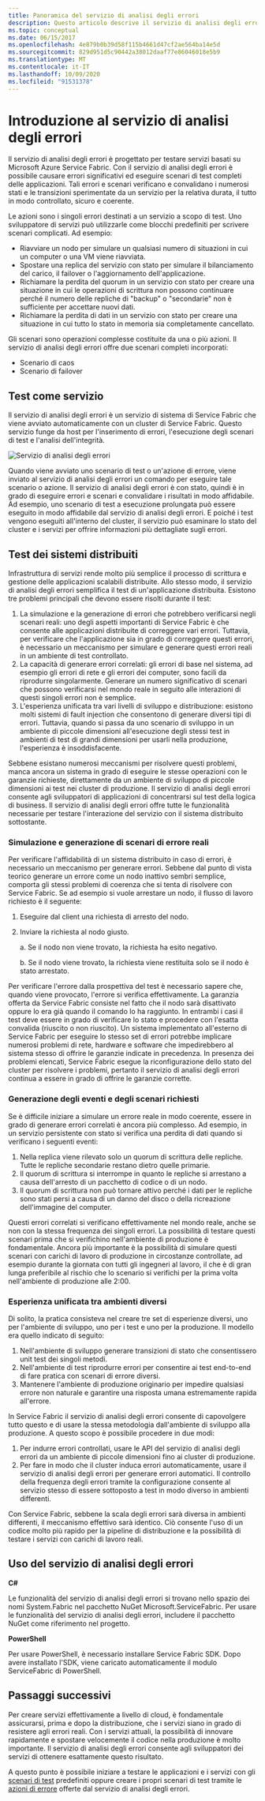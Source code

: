 ```yaml
---
title: Panoramica del servizio di analisi degli errori
description: Questo articolo descrive il servizio di analisi degli errori di Service Fabric per provocare errori ed eseguire scenari di test sui servizi dell'utente.
ms.topic: conceptual
ms.date: 06/15/2017
ms.openlocfilehash: 4e879b0b39d58f115b4661d47cf2ae564ba14e5d
ms.sourcegitcommit: 829d951d5c90442a38012daaf77e86046018e5b9
ms.translationtype: MT
ms.contentlocale: it-IT
ms.lasthandoff: 10/09/2020
ms.locfileid: "91531378"
---
```

# <a name="introduction-to-the-fault-analysis-service"></a>Introduzione al servizio di analisi degli errori
Il servizio di analisi degli errori è progettato per testare servizi basati su Microsoft Azure Service Fabric. Con il servizio di analisi degli errori è possibile causare errori significativi ed eseguire scenari di test completi delle applicazioni. Tali errori e scenari verificano e convalidano i numerosi stati e le transizioni sperimentate da un servizio per la relativa durata, il tutto in modo controllato, sicuro e coerente.

Le azioni sono i singoli errori destinati a un servizio a scopo di test. Uno sviluppatore di servizi può utilizzarle come blocchi predefiniti per scrivere scenari complicati. Ad esempio:

* Riavviare un nodo per simulare un qualsiasi numero di situazioni in cui un computer o una VM viene riavviata.
* Spostare una replica del servizio con stato per simulare il bilanciamento del carico, il failover o l'aggiornamento dell'applicazione.
* Richiamare la perdita del quorum in un servizio con stato per creare una situazione in cui le operazioni di scrittura non possono continuare perché il numero delle repliche di "backup" o "secondarie" non è sufficiente per accettare nuovi dati.
* Richiamare la perdita di dati in un servizio con stato per creare una situazione in cui tutto lo stato in memoria sia completamente cancellato.

Gli scenari sono operazioni complesse costituite da una o più azioni. Il servizio di analisi degli errori offre due scenari completi incorporati:

* Scenario di caos
* Scenario di failover

## <a name="testing-as-a-service"></a>Test come servizio
Il servizio di analisi degli errori è un servizio di sistema di Service Fabric che viene avviato automaticamente con un cluster di Service Fabric. Questo servizio funge da host per l'inserimento di errori, l'esecuzione degli scenari di test e l'analisi dell'integrità. 

![Servizio di analisi degli errori][0]

Quando viene avviato uno scenario di test o un'azione di errore, viene inviato al servizio di analisi degli errori un comando per eseguire tale scenario o azione. Il servizio di analisi degli errori è con stato, quindi è in grado di eseguire errori e scenari e convalidare i risultati in modo affidabile. Ad esempio, uno scenario di test a esecuzione prolungata può essere eseguito in modo affidabile dal servizio di analisi degli errori. E poiché i test vengono eseguiti all'interno del cluster, il servizio può esaminare lo stato del cluster e i servizi per offrire informazioni più dettagliate sugli errori.

## <a name="testing-distributed-systems"></a>Test dei sistemi distribuiti
Infrastruttura di servizi rende molto più semplice il processo di scrittura e gestione delle applicazioni scalabili distribuite. Allo stesso modo, il servizio di analisi degli errori semplifica il test di un'applicazione distribuita. Esistono tre problemi principali che devono essere risolti durante il test:

1. La simulazione e la generazione di errori che potrebbero verificarsi negli scenari reali: uno degli aspetti importanti di Service Fabric è che consente alle applicazioni distribuite di correggere vari errori. Tuttavia, per verificare che l'applicazione sia in grado di correggere questi errori, è necessario un meccanismo per simulare e generare questi errori reali in un ambiente di test controllato.
1. La capacità di generare errori correlati: gli errori di base nel sistema, ad esempio gli errori di rete e gli errori dei computer, sono facili da riprodurre singolarmente. Generare un numero significativo di scenari che possono verificarsi nel mondo reale in seguito alle interazioni di questi singoli errori non è semplice.
1. L'esperienza unificata tra vari livelli di sviluppo e distribuzione: esistono molti sistemi di fault injection che consentono di generare diversi tipi di errori. Tuttavia, quando si passa da uno scenario di sviluppo in un ambiente di piccole dimensioni all'esecuzione degli stessi test in ambienti di test di grandi dimensioni per usarli nella produzione, l'esperienza è insoddisfacente.

Sebbene esistano numerosi meccanismi per risolvere questi problemi, manca ancora un sistema in grado di eseguire le stesse operazioni con le garanzie richieste, direttamente da un ambiente di sviluppo di piccole dimensioni ai test nei cluster di produzione. Il servizio di analisi degli errori consente agli sviluppatori di applicazioni di concentrarsi sul test della logica di business. Il servizio di analisi degli errori offre tutte le funzionalità necessarie per testare l'interazione del servizio con il sistema distribuito sottostante.

### <a name="simulatinggenerating-real-world-failure-scenarios"></a>Simulazione e generazione di scenari di errore reali
Per verificare l'affidabilità di un sistema distribuito in caso di errori, è necessario un meccanismo per generare errori. Sebbene dal punto di vista teorico generare un errore come un nodo inattivo sembri semplice, comporta gli stessi problemi di coerenza che si tenta di risolvere con Service Fabric. Se ad esempio si vuole arrestare un nodo, il flusso di lavoro richiesto è il seguente:

1. Eseguire dal client una richiesta di arresto del nodo.
1. Inviare la richiesta al nodo giusto.
   
    a. Se il nodo non viene trovato, la richiesta ha esito negativo.
   
    b. Se il nodo viene trovato, la richiesta viene restituita solo se il nodo è stato arrestato.

Per verificare l'errore dalla prospettiva del test è necessario sapere che, quando viene provocato, l'errore si verifica effettivamente. La garanzia offerta da Service Fabric consiste nel fatto che il nodo sarà disattivato oppure lo era già quando il comando lo ha raggiunto. In entrambi i casi il test deve essere in grado di verificare lo stato e procedere con l'esatta convalida (riuscito o non riuscito). Un sistema implementato all'esterno di Service Fabric per eseguire lo stesso set di errori potrebbe implicare numerosi problemi di rete, hardware e software che impedirebbero al sistema stesso di offrire le garanzie indicate in precedenza. In presenza dei problemi elencati, Service Fabric esegue la riconfigurazione dello stato del cluster per risolvere i problemi, pertanto il servizio di analisi degli errori continua a essere in grado di offrire le garanzie corrette.

### <a name="generating-required-events-and-scenarios"></a>Generazione degli eventi e degli scenari richiesti
Se è difficile iniziare a simulare un errore reale in modo coerente, essere in grado di generare errori correlati è ancora più complesso. Ad esempio, in un servizio persistente con stato si verifica una perdita di dati quando si verificano i seguenti eventi:

1. Nella replica viene rilevato solo un quorum di scrittura delle repliche. Tutte le repliche secondarie restano dietro quelle primarie.
1. Il quorum di scrittura si interrompe in quanto le repliche si arrestano a causa dell'arresto di un pacchetto di codice o di un nodo.
1. Il quorum di scrittura non può tornare attivo perché i dati per le repliche sono stati persi a causa di un danno del disco o della ricreazione dell'immagine del computer.

Questi errori correlati si verificano effettivamente nel mondo reale, anche se non con la stessa frequenza dei singoli errori. La possibilità di testare questi scenari prima che si verifichino nell'ambiente di produzione è fondamentale. Ancora più importante è la possibilità di simulare questi scenari con carichi di lavoro di produzione in circostanze controllate, ad esempio durante la giornata con tutti gli ingegneri al lavoro, il che è di gran lunga preferibile al rischio che lo scenario si verifichi per la prima volta nell'ambiente di produzione alle 2:00.

### <a name="unified-experience-across-different-environments"></a>Esperienza unificata tra ambienti diversi
Di solito, la pratica consisteva nel creare tre set di esperienze diversi, uno per l'ambiente di sviluppo, uno per i test e uno per la produzione. Il modello era quello indicato di seguito:

1. Nell'ambiente di sviluppo generare transizioni di stato che consentissero unit test dei singoli metodi.
1. Nell'ambiente di test riprodurre errori per consentire ai test end-to-end di fare pratica con scenari di errore diversi.
1. Mantenere l'ambiente di produzione originario per impedire qualsiasi errore non naturale e garantire una risposta umana estremamente rapida all'errore.

In Service Fabric il servizio di analisi degli errori consente di capovolgere tutto questo e di usare la stessa metodologia dall'ambiente di sviluppo alla produzione. A questo scopo è possibile procedere in due modi:

1. Per indurre errori controllati, usare le API del servizio di analisi degli errori da un ambiente di piccole dimensioni fino ai cluster di produzione.
1. Per fare in modo che il cluster induca errori automaticamente, usare il servizio di analisi degli errori per generare errori automatici. Il controllo della frequenza degli errori tramite la configurazione consente al servizio stesso di essere sottoposto a test in modo diverso in ambienti differenti.

Con Service Fabric, sebbene la scala degli errori sarà diversa in ambienti differenti, il meccanismo effettivo sarà identico. Ciò consente l'uso di un codice molto più rapido per la pipeline di distribuzione e la possibilità di testare i servizi con carichi di lavoro reali.

## <a name="using-the-fault-analysis-service"></a>Uso del servizio di analisi degli errori
**C#**

Le funzionalità del servizio di analisi degli errori si trovano nello spazio dei nomi System.Fabric nel pacchetto NuGet Microsoft.ServiceFabric. Per usare le funzionalità del servizio di analisi degli errori, includere il pacchetto NuGet come riferimento nel progetto.

**PowerShell**

Per usare PowerShell, è necessario installare Service Fabric SDK. Dopo avere installato l'SDK, viene caricato automaticamente il modulo ServiceFabric di PowerShell.

## <a name="next-steps"></a>Passaggi successivi
Per creare servizi effettivamente a livello di cloud, è fondamentale assicurarsi, prima e dopo la distribuzione, che i servizi siano in grado di resistere agli errori reali. Con i servizi attuali, la possibilità di innovare rapidamente e spostare velocemente il codice nella produzione è molto importante. Il servizio di analisi degli errori consente agli sviluppatori dei servizi di ottenere esattamente questo risultato.

A questo punto è possibile iniziare a testare le applicazioni e i servizi con gli [scenari di test](service-fabric-testability-scenarios.md) predefiniti oppure creare i propri scenari di test tramite le [azioni di errore](service-fabric-testability-actions.md) offerte dal servizio di analisi degli errori.

<!--Image references-->
[0]: ./media/service-fabric-testability-overview/faultanalysisservice.png
